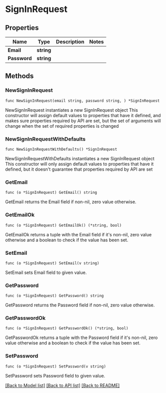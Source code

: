 # SignInRequest

## Properties

Name | Type | Description | Notes
------------ | ------------- | ------------- | -------------
**Email** | **string** |  | 
**Password** | **string** |  | 

## Methods

### NewSignInRequest

`func NewSignInRequest(email string, password string, ) *SignInRequest`

NewSignInRequest instantiates a new SignInRequest object
This constructor will assign default values to properties that have it defined,
and makes sure properties required by API are set, but the set of arguments
will change when the set of required properties is changed

### NewSignInRequestWithDefaults

`func NewSignInRequestWithDefaults() *SignInRequest`

NewSignInRequestWithDefaults instantiates a new SignInRequest object
This constructor will only assign default values to properties that have it defined,
but it doesn't guarantee that properties required by API are set

### GetEmail

`func (o *SignInRequest) GetEmail() string`

GetEmail returns the Email field if non-nil, zero value otherwise.

### GetEmailOk

`func (o *SignInRequest) GetEmailOk() (*string, bool)`

GetEmailOk returns a tuple with the Email field if it's non-nil, zero value otherwise
and a boolean to check if the value has been set.

### SetEmail

`func (o *SignInRequest) SetEmail(v string)`

SetEmail sets Email field to given value.


### GetPassword

`func (o *SignInRequest) GetPassword() string`

GetPassword returns the Password field if non-nil, zero value otherwise.

### GetPasswordOk

`func (o *SignInRequest) GetPasswordOk() (*string, bool)`

GetPasswordOk returns a tuple with the Password field if it's non-nil, zero value otherwise
and a boolean to check if the value has been set.

### SetPassword

`func (o *SignInRequest) SetPassword(v string)`

SetPassword sets Password field to given value.



[[Back to Model list]](../README.md#documentation-for-models) [[Back to API list]](../README.md#documentation-for-api-endpoints) [[Back to README]](../README.md)


